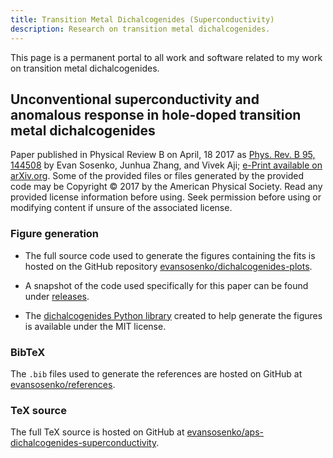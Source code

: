 ```yaml
---
title: Transition Metal Dichalcogenides (Superconductivity)
description: Research on transition metal dichalcogenides.
---
```


This page is a permanent portal to all work and software
related to my work on transition metal dichalcogenides.

## Unconventional superconductivity and anomalous response in hole-doped transition metal dichalcogenides

Paper published in Physical Review B on April, 18 2017 as
[Phys. Rev. B 95, 144508][physrevb.95.144508]
by Evan Sosenko, Junhua Zhang, and Vivek Aji;
[e-Print available on arXiv.org](https://arxiv.org/abs/1512.01261).
Some of the provided files or files generated by the provided code may be
Copyright © 2017 by the American Physical Society.
Read any provided license information before using.
Seek permission before using or modifying content
if unsure of the associated license.

### Figure generation

- The full source code used to generate the figures containing the fits
  is hosted on the GitHub repository
  [evansosenko/dichalcogenides-plots][dichalcogenides-plots].

- A snapshot of the code used specifically for this paper can be found under
  [releases][dichalcogenides-plots:releases].

- The [dichalcogenides Python library][dichalcogenides:repo] created to help generate the figures is
  available under the MIT license.

### BibTeX

The `.bib` files used to generate the references are hosted on GitHub at
[evansosenko/references][references:aps].

### TeX source

The full TeX source is hosted on GitHub at [evansosenko/aps-dichalcogenides-superconductivity][aps-dichalcogenides-superconductivity].

[references:aps]: https://github.com/evansosenko/references
[aps-dichalcogenides-superconductivity]: https://github.com/evansosenko/aps-dichalcogenides-superconductivity
[dichalcogenides-plots]: https://github.com/evansosenko/dichalcogenides-plots
[dichalcogenides-plots:releases]: https://github.com/evansosenko/dichalcogenides-plots/releases
[dichalcogenides:repo]: https://github.com/razor-x/dichalcogenides
[physrevb.95.144508]: https://journals.aps.org/prb/abstract/10.1103/PhysRevB.95.144508

